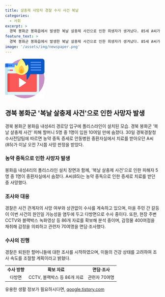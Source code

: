 ```yaml
---
title: 살충제 사망자 경찰 수사 사건 복날
categories:
  - 사회
excerpt: >
  경북 봉화군 봉화읍에서 발생한 복날 살충제 사건으로 인한 희생자가 생겨났다. 85세 A씨가 농약 중독으로 사망했으며, 이로 인해 4명이 중환자실에 입원하였고, 이 중 1명이 사망하였다. 경찰은 마을 주민 간의 갈등을 원인으로 조사 중이며, 사건 관련자들을 면담하고 다수의 증거를 확보했다. 또한, 퇴원한 할머니들에 대한 조사를 진행 중이라고 밝혔다. 이번 사건은 계속해서 수사될 예정이다. (150자)
feature_text: >
  경북 봉화군 봉화읍에서 발생한 복날 살충제 사건으로 인한 희생자가 생겨났다. 85세 A씨가 농약 중독으로 사망했으며, 이로 인해 4명이 중환자실에 입원하였고, 이 중 1명이 사망하였다. 경찰은 마을 주민 간의 갈등을 원인으로 조사 중이며, 사건 관련자들을 면담하고 다수의 증거를 확보했다. 또한, 퇴원한 할머니들에 대한 조사를 진행 중이라고 밝혔다. 이번 사건은 계속해서 수사될 예정이다. (150자)
image: '/assets/img/newspaper.png'
---
```


<p><img src="/assets/img/news.png" alt="rentncar 속보" /></p>

<h2>경북 봉화군 '복날 살충제 사건'으로 인한 사망자 발생</h2>

<p data-ke-size="size16">경북 봉화군 봉화읍 내성4리 경로당 입구에 폴리스라인이 설치된 모습. 경북 봉화군 ‘복날 살충제 사건’ 피해 할머니 5명 중 1명이 입원 10여일 만에 숨졌다. 30일 경북경찰청 수사전담팀에 따르면 농약 중독 증세로 안동병원 중환자실에서 치료를 받아오던 A씨(85)가 이날 오전 7시쯤 사망 판정을 받았다.</p>

<h3>농약 중독으로 인한 사망자 발생</h3>

<p data-ke-size="size16">봉화읍 내성4리의 폴리스라인 설치 장면과 함께, '복날 살충제 사건'으로 인한 피해자 5명 중 1명이 중환자실에서 숨졌다. A씨(85)는 농약 중독으로 인한 증세로 치료를 받던 중 사망했다.</p>

<h3>조사와 대응</h3>

<p data-ke-size="size16">경찰은 사건 관계자의 사망 여부와 상관없이 수사를 계속하고 있으며, 마을 주민 간 갈등이 이번 사건의 원인일 가능성을 염두에 두고 다방면으로 수사 중이다. 또한, 현장 주변 CCTV와 블랙박스 녹화영상 등 86개 자료를 확보해 분석 중이며, 감정물 400여점을 채취해 감정을 의뢰하고 관련자 70여명을 면담·조사했다. </p>

<h3>수사의 진행</h3>

<p data-ke-size="size16">경찰은 퇴원한 할머니들에 대한 조사를 시작하였으며, 이들의 건강 상태를 고려하여 조사 속도를 조절할 계획이라고 밝혔다.</p>

<table>
  <tr>
    <td style="text-align: center; height: 17px;"><b>수사 방향</b></td>
    <td style="text-align: center; height: 17px;"><b>확보 자료</b></td>
    <td style="text-align: center; height: 17px;"><b>면담·조사</b></td>
  </tr>
  <tr>
    <td style="text-align: center; height: 17px;">다방면</td>
    <td style="text-align: center; height: 17px;">CCTV, 블랙박스 등 86개 자료</td>
    <td style="text-align: center; height: 17px;">관련자 70여명</td>
  </tr>
</table>
유용한 생활 정보가 필요하시다면, <a href="https://qoogle.tistory.com" rel="dofollow">qoogle.tistory.com</a>


